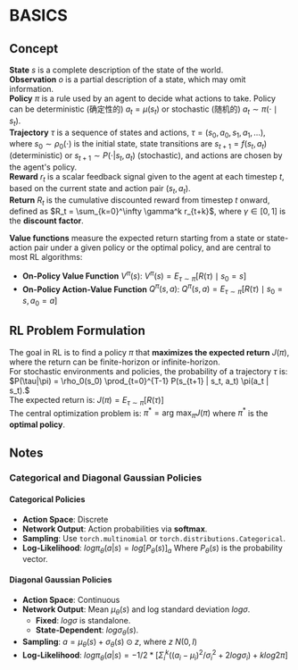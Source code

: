 # BASICS
## Concept
**State** $s$ is a complete description of the state of the world.  
**Observation** $o$ is a partial description of a state, which may omit information.  
**Policy** $\pi$ is a rule used by an agent to decide what actions to take. Policy can be deterministic (确定性的) $a_t=\mu(s_t)$ or stochastic (随机的) $a_t \sim \pi(\cdot \mid s_t)$.  
**Trajectory** $\tau$ is a sequence of states and actions, $\tau = (s_0, a_0, s_1, a_1, \dots)$, where $s_0 \sim \rho_0(\cdot)$ is the initial state, state transitions are $s_{t+1} = f(s_t, a_t)$ (deterministic) or $s_{t+1} \sim P(\cdot|s_t, a_t)$ (stochastic), and actions are chosen by the agent's policy.  
**Reward** $r_t$ is a scalar feedback signal given to the agent at each timestep $t$, based on the current state and action pair $(s_t, a_t)$.  
**Return** $R_t$ is the cumulative discounted reward from timestep $t$ onward, defined as $R_t = \sum_{k=0}^\infty \gamma^k r_{t+k}$, where $\gamma \in [0, 1]$ is the **discount factor**.  

**Value functions** measure the expected return starting from a state or state-action pair under a given policy or the optimal policy, and are central to most RL algorithms:
- **On-Policy Value Function** $V^{\pi}(s)$: $V^{\pi}(s) = E_{\tau \sim \pi} \left[ R(\tau) \mid s_0 = s \right]$  
- **On-Policy Action-Value Function** $Q^{\pi}(s,a)$: $Q^{\pi}(s,a) = E_{\tau \sim \pi} \left[ R(\tau) \mid s_0 = s, a_0 = a \right]$

## RL Problem Formulation
The goal in RL is to find a policy $\pi$ that **maximizes the expected return** $J(\pi)$, where the return can be finite-horizon or infinite-horizon.  
For stochastic environments and policies, the probability of a trajectory $\tau$ is: $P(\tau|\pi) = \rho_0(s_0) \prod_{t=0}^{T-1} P(s_{t+1} | s_t, a_t) \pi(a_t | s_t).$  
The expected return is: $J(\pi) = E_{\tau \sim \pi}[R(\tau)]$  
The central optimization problem is: $\pi^* = \text{arg max}_{\pi} J(\pi)$ where $\pi^*$ is the **optimal policy**.

## Notes
### Categorical and Diagonal Gaussian Policies

#### **Categorical Policies**  
- **Action Space**: Discrete  
- **Network Output**: Action probabilities via **softmax**.  
- **Sampling**: Use `torch.multinomial` or `torch.distributions.Categorical`.  
- **Log-Likelihood**: $log π_θ(a|s) = log [P_θ(s)]_a$ Where $P_θ(s)$ is the probability vector.

#### **Diagonal Gaussian Policies**  
- **Action Space**: Continuous  
- **Network Output**: Mean $μ_θ(s)$ and log standard deviation $log σ$.  
  - **Fixed**: $log σ$ is standalone.  
  - **State-Dependent**: $log σ_θ(s)$.  
- **Sampling**:  $a = μ_θ(s) + σ_θ(s) ⊙ z$, where $z ~ N(0, I)$  
- **Log-Likelihood**:  $log π_θ(a|s) = -1/2 * [ Σ_i^k ( (a_i - μ_i)^2 / σ_i^2 + 2 log σ_i ) + k log 2π ]$
